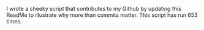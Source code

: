 I wrote a cheeky script that contributes to my Github by updating this ReadMe to illustrate why more than commits matter. This script has run 653 times.